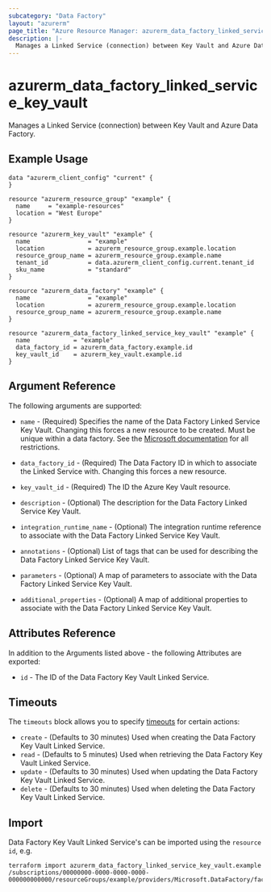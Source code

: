 ```yaml
---
subcategory: "Data Factory"
layout: "azurerm"
page_title: "Azure Resource Manager: azurerm_data_factory_linked_service_key_vault"
description: |-
  Manages a Linked Service (connection) between Key Vault and Azure Data Factory.
---
```


# azurerm_data_factory_linked_service_key_vault

Manages a Linked Service (connection) between Key Vault and Azure Data Factory.

## Example Usage

```hcl
data "azurerm_client_config" "current" {
}

resource "azurerm_resource_group" "example" {
  name     = "example-resources"
  location = "West Europe"
}

resource "azurerm_key_vault" "example" {
  name                = "example"
  location            = azurerm_resource_group.example.location
  resource_group_name = azurerm_resource_group.example.name
  tenant_id           = data.azurerm_client_config.current.tenant_id
  sku_name            = "standard"
}

resource "azurerm_data_factory" "example" {
  name                = "example"
  location            = azurerm_resource_group.example.location
  resource_group_name = azurerm_resource_group.example.name
}

resource "azurerm_data_factory_linked_service_key_vault" "example" {
  name            = "example"
  data_factory_id = azurerm_data_factory.example.id
  key_vault_id    = azurerm_key_vault.example.id
}
```

## Argument Reference

The following arguments are supported:

* `name` - (Required) Specifies the name of the Data Factory Linked Service Key Vault. Changing this forces a new resource to be created. Must be unique within a data factory. See the [Microsoft documentation](https://docs.microsoft.com/azure/data-factory/naming-rules) for all restrictions.

* `data_factory_id` - (Required) The Data Factory ID in which to associate the Linked Service with. Changing this forces a new resource.

* `key_vault_id` - (Required) The ID the Azure Key Vault resource.

* `description` - (Optional) The description for the Data Factory Linked Service Key Vault.

* `integration_runtime_name` - (Optional) The integration runtime reference to associate with the Data Factory Linked Service Key Vault.

* `annotations` - (Optional) List of tags that can be used for describing the Data Factory Linked Service Key Vault.

* `parameters` - (Optional) A map of parameters to associate with the Data Factory Linked Service Key Vault.

* `additional_properties` - (Optional) A map of additional properties to associate with the Data Factory Linked Service Key Vault.

## Attributes Reference

In addition to the Arguments listed above - the following Attributes are exported:

* `id` - The ID of the Data Factory Key Vault Linked Service.

## Timeouts

The `timeouts` block allows you to specify [timeouts](https://developer.hashicorp.com/terraform/language/resources/configure#define-operation-timeouts) for certain actions:

* `create` - (Defaults to 30 minutes) Used when creating the Data Factory Key Vault Linked Service.
* `read` - (Defaults to 5 minutes) Used when retrieving the Data Factory Key Vault Linked Service.
* `update` - (Defaults to 30 minutes) Used when updating the Data Factory Key Vault Linked Service.
* `delete` - (Defaults to 30 minutes) Used when deleting the Data Factory Key Vault Linked Service.

## Import

Data Factory Key Vault Linked Service's can be imported using the `resource id`, e.g.

```shell
terraform import azurerm_data_factory_linked_service_key_vault.example /subscriptions/00000000-0000-0000-0000-000000000000/resourceGroups/example/providers/Microsoft.DataFactory/factories/example/linkedservices/example
```

